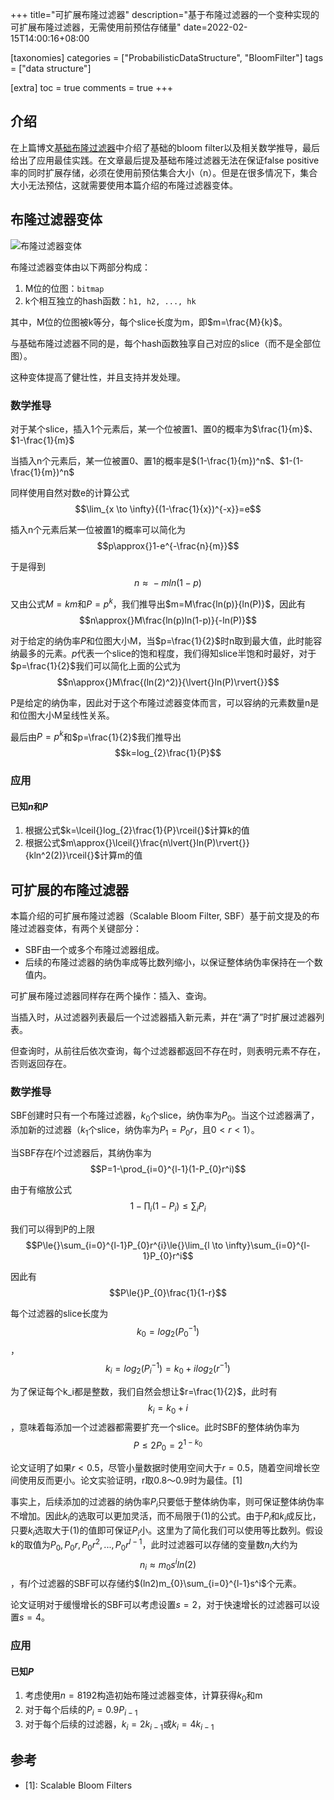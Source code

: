 +++
title="可扩展布隆过滤器"
description="基于布隆过滤器的一个变种实现的可扩展布隆过滤器，无需使用前预估存储量"
date=2022-02-15T14:00:16+08:00

[taxonomies]
categories = ["ProbabilisticDataStructure", "BloomFilter"]
tags = ["data structure"]

[extra]
toc = true
comments = true
+++

## 介绍

在上篇博文[基础布隆过滤器](/posts/bloom-filter-1/)中介绍了基础的bloom filter以及相关数学推导，最后给出了应用最佳实践。在文章最后提及基础布隆过滤器无法在保证false positive率的同时扩展存储，必须在使用前预估集合大小（n）。但是在很多情况下，集合大小无法预估，这就需要使用本篇介绍的布隆过滤器变体。

## 布隆过滤器变体

![布隆过滤器变体](https://raw.githubusercontent.com/oliverdding/imaw.io/main/variant_bloom_filter.drawio.svg)

布隆过滤器变体由以下两部分构成：

1. M位的位图：`bitmap`
2. k个相互独立的hash函数：`h1, h2, ..., hk`

其中，M位的位图被k等分，每个slice长度为m，即$m=\frac{M}{k}$。

与基础布隆过滤器不同的是，每个hash函数独享自己对应的slice（而不是全部位图）。

这种变体提高了健壮性，并且支持并发处理。

### 数学推导

对于某个slice，插入1个元素后，某一个位被置1、置0的概率为$\frac{1}{m}$、$1-\frac{1}{m}$

当插入n个元素后，某一位被置0、置1的概率是$(1-\frac{1}{m})^n$、$1-(1-\frac{1}{m})^n$

同样使用自然对数e的计算公式$$\lim_{x \to \infty}{(1-\frac{1}{x})^{-x}}=e$$

插入n个元素后某一位被置1的概率可以简化为$$p\approx{}1-e^{-\frac{n}{m}}$$

于是得到$$n\approx{}-mln(1-p)$$

又由公式$M=km$和$P=p^k$，我们推导出$m=M\frac{ln(p)}{ln(P)}$，因此有$$n\approx{}M\frac{ln(p)ln(1-p)}{-ln(P)}$$

对于给定的纳伪率$P$和位图大小M，当$p=\frac{1}{2}$时n取到最大值，此时能容纳最多的元素。$p$代表一个slice的饱和程度，我们得知slice半饱和时最好，对于$p=\frac{1}{2}$我们可以简化上面的公式为$$n\approx{}M\frac{(ln(2)^2)}{\lvert{}ln(P)\rvert{}}$$

P是给定的纳伪率，因此对于这个布隆过滤器变体而言，可以容纳的元素数量n是和位图大小M呈线性关系。

最后由$P=p^k$和$p=\frac{1}{2}$我们推导出$$k=log_{2}\frac{1}{P}$$

### 应用

#### 已知$n$和$P$

1. 根据公式$k=\lceil{}log_{2}\frac{1}{P}\rceil{}$计算k的值
2. 根据公式$m\approx{}\lceil{}\frac{n\lvert{}ln(P)\rvert{}}{kln^2(2)}\rceil{}$计算m的值

## 可扩展的布隆过滤器

本篇介绍的可扩展布隆过滤器（Scalable Bloom Filter, SBF）基于前文提及的布隆过滤器变体，有两个关键部分：

* SBF由一个或多个布隆过滤器组成。
* 后续的布隆过滤器的纳伪率成等比数列缩小，以保证整体纳伪率保持在一个数值内。

可扩展布隆过滤器同样存在两个操作：插入、查询。

当插入时，从过滤器列表最后一个过滤器插入新元素，并在“满了”时扩展过滤器列表。

但查询时，从前往后依次查询，每个过滤器都返回不存在时，则表明元素不存在，否则返回存在。

### 数学推导

SBF创建时只有一个布隆过滤器，$k_0$个slice，纳伪率为$P_0$。当这个过滤器满了，添加新的过滤器（$k_1$个slice，纳伪率为$P_1=P_{0}r$，且$0<r<1$）。

当SBF存在$l$个过滤器后，其纳伪率为$$P=1-\prod_{i=0}^{l-1}(1-P_{0}r^i)$$

由于有缩放公式$$1-\prod_{i}(1-P_i)\le{}\sum_{i}P_i$$

我们可以得到P的上限$$P\le{}\sum_{i=0}^{l-1}P_{0}r^{i}\le{}\lim_{l \to \infty}\sum_{i=0}^{l-1}P_{0}r^i$$

因此有$$P\le{}P_{0}\frac{1}{1-r}$$

每个过滤器的slice长度为$$k_{0}=log_{2}(P_{0}^{-1})$$，$$k_{i}=log_{2}(P_{i}^{-1})=k_{0}+ilog_{2}(r^{-1}) \tag{1}$$

为了保证每个k_i都是整数，我们自然会想让$r=\frac{1}{2}$，此时有$$k_i=k_0+i$$，意味着每添加一个过滤器都需要扩充一个slice。此时SBF的整体纳伪率为$$P\le{}2P_0=2^{1-k_0}$$

论文证明了如果$r\lt{}0.5$，尽管小量数据时使用空间大于$r=0.5$，随着空间增长空间使用反而更小。论文实验证明，r取0.8～0.9时为最佳。[1]

事实上，后续添加的过滤器的纳伪率$P_i$只要低于整体纳伪率，则可保证整体纳伪率不增加。因此$k_i$的选取可以更加灵活，而不局限于(1)的公式。由于$P_i$和$k_i$成反比，只要$k_i$选取大于(1)的值即可保证$P_i$小。这里为了简化我们可以使用等比数列。假设k的取值为$P_0, P_{0}r, P_{0}r^2,...,P_{0}r^{l-1}$，此时过滤器可以存储的变量数$n_i$大约为$$n_i\approx{}m_{0}s^{i}ln(2)$$，有$l$个过滤器的SBF可以存储约$(ln2)m_{0}\sum_{i=0}^{l-1}s^i$个元素。

论文证明对于缓慢增长的SBF可以考虑设置$s=2$，对于快速增长的过滤器可以设置$s=4$。

### 应用

#### 已知$P$

1. 考虑使用$n=8192$构造初始布隆过滤器变体，计算获得$k_0$和m
2. 对于每个后续的$P_i=0.9P_{i-1}$
3. 对于每个后续的过滤器，$k_i=2k_{i-1}$或$k_i=4k_{i-1}$

## 参考

- [1]: Scalable Bloom Filters
